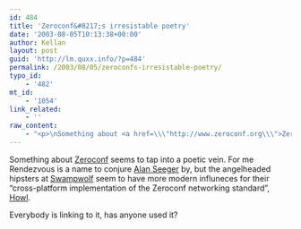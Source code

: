 ```yaml
---
id: 484
title: 'Zeroconf&#8217;s irresistable poetry'
date: '2003-08-05T10:13:38+00:00'
author: Kellan
layout: post
guid: 'http://lm.quxx.info/?p=484'
permalink: /2003/08/05/zeroconfs-irresistable-poetry/
typo_id:
    - '482'
mt_id:
    - '1054'
link_related:
    - ''
raw_content:
    - "<p>\nSomething about <a href=\\\"http://www.zeroconf.org\\\">Zeroconf</a> seems to tap into a poetic vein.  For me Rendezvous is a name to conjure <a href=\\\"http://laughingmeme.org/archives/000661.html\\\">Alan Seeger</a> by, but the angelheaded hipsters at <a href=\\\"http://www.swampwolf.com\\\">Swampwolf</a> seem to have more modern influneces for their \\\"cross-platform implementation of the Zeroconf networking standard\\\", <a href=\\\"http://www.swampwolf.com/products\\\">Howl</a>.\n</p>\n<p>\nEverybody is linking to it, has anyone used it?\n</p>"
---
```


Something about [Zeroconf](http://www.zeroconf.org) seems to tap into a poetic vein. For me Rendezvous is a name to conjure [Alan Seeger](http://laughingmeme.org/archives/000661.html) by, but the angelheaded hipsters at [Swampwolf](http://www.swampwolf.com) seem to have more modern influneces for their “cross-platform implementation of the Zeroconf networking standard”, [Howl](http://www.swampwolf.com/products).

Everybody is linking to it, has anyone used it?